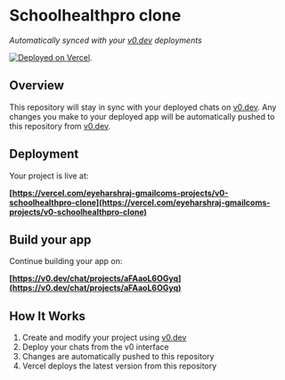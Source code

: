 # Schoolhealthpro clone

*Automatically synced with your [v0.dev](https://v0.dev) deployments*

[![Deployed on Vercel](https://img.shields.io/badge/Deployed%20on-Vercel-black?style=for-the-badge&logo=vercel)](https://vercel.com/eyeharshraj-gmailcoms-projects/v0-schoolhealthpro-clone).
## Overview

This repository will stay in sync with your deployed chats on [v0.dev](https://v0.dev).
Any changes you make to your deployed app will be automatically pushed to this repository from [v0.dev](https://v0.dev).

## Deployment

Your project is live at:

**[https://vercel.com/eyeharshraj-gmailcoms-projects/v0-schoolhealthpro-clone](https://vercel.com/eyeharshraj-gmailcoms-projects/v0-schoolhealthpro-clone)**

## Build your app

Continue building your app on:

**[https://v0.dev/chat/projects/aFAaoL6OGyq](https://v0.dev/chat/projects/aFAaoL6OGyq)**

## How It Works

1. Create and modify your project using [v0.dev](https://v0.dev)
2. Deploy your chats from the v0 interface
3. Changes are automatically pushed to this repository
4. Vercel deploys the latest version from this repository
